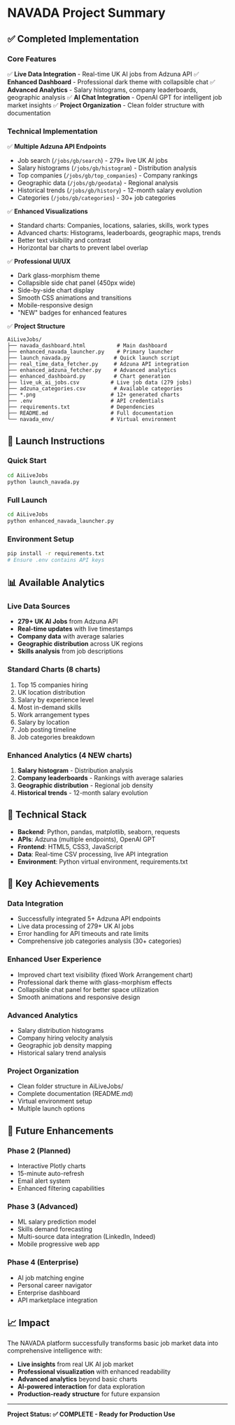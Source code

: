# NAVADA Project Summary

## ✅ Completed Implementation

### **Core Features**
✅ **Live Data Integration** - Real-time UK AI jobs from Adzuna API
✅ **Enhanced Dashboard** - Professional dark theme with collapsible chat
✅ **Advanced Analytics** - Salary histograms, company leaderboards, geographic analysis
✅ **AI Chat Integration** - OpenAI GPT for intelligent job market insights
✅ **Project Organization** - Clean folder structure with documentation

### **Technical Implementation**
✅ **Multiple Adzuna API Endpoints**
- Job search (`/jobs/gb/search`) - 279+ live UK AI jobs
- Salary histograms (`/jobs/gb/histogram`) - Distribution analysis
- Top companies (`/jobs/gb/top_companies`) - Company rankings
- Geographic data (`/jobs/gb/geodata`) - Regional analysis
- Historical trends (`/jobs/gb/history`) - 12-month salary evolution
- Categories (`/jobs/gb/categories`) - 30+ job categories

✅ **Enhanced Visualizations**
- Standard charts: Companies, locations, salaries, skills, work types
- Advanced charts: Histograms, leaderboards, geographic maps, trends
- Better text visibility and contrast
- Horizontal bar charts to prevent label overlap

✅ **Professional UI/UX**
- Dark glass-morphism theme
- Collapsible side chat panel (450px wide)
- Side-by-side chart display
- Smooth CSS animations and transitions
- Mobile-responsive design
- "NEW" badges for enhanced features

✅ **Project Structure**
```
AiLiveJobs/
├── navada_dashboard.html          # Main dashboard
├── enhanced_navada_launcher.py    # Primary launcher
├── launch_navada.py              # Quick launch script
├── real_time_data_fetcher.py     # Adzuna API integration
├── enhanced_adzuna_fetcher.py    # Advanced analytics
├── enhanced_dashboard.py         # Chart generation
├── live_uk_ai_jobs.csv          # Live job data (279 jobs)
├── adzuna_categories.csv         # Available categories
├── *.png                        # 12+ generated charts
├── .env                         # API credentials
├── requirements.txt             # Dependencies
├── README.md                    # Full documentation
└── navada_env/                  # Virtual environment
```

## 🚀 Launch Instructions

### **Quick Start**
```bash
cd AiLiveJobs
python launch_navada.py
```

### **Full Launch**
```bash
cd AiLiveJobs
python enhanced_navada_launcher.py
```

### **Environment Setup**
```bash
pip install -r requirements.txt
# Ensure .env contains API keys
```

## 📊 Available Analytics

### **Live Data Sources**
- **279+ UK AI Jobs** from Adzuna API
- **Real-time updates** with live timestamps
- **Company data** with average salaries
- **Geographic distribution** across UK regions
- **Skills analysis** from job descriptions

### **Standard Charts** (8 charts)
1. Top 15 companies hiring
2. UK location distribution
3. Salary by experience level
4. Most in-demand skills
5. Work arrangement types
6. Salary by location
7. Job posting timeline
8. Job categories breakdown

### **Enhanced Analytics** (4 NEW charts)
1. **Salary histogram** - Distribution analysis
2. **Company leaderboards** - Rankings with average salaries
3. **Geographic distribution** - Regional job density
4. **Historical trends** - 12-month salary evolution

## 🔧 Technical Stack

- **Backend**: Python, pandas, matplotlib, seaborn, requests
- **APIs**: Adzuna (multiple endpoints), OpenAI GPT
- **Frontend**: HTML5, CSS3, JavaScript
- **Data**: Real-time CSV processing, live API integration
- **Environment**: Python virtual environment, requirements.txt

## 🎯 Key Achievements

### **Data Integration**
- Successfully integrated 5+ Adzuna API endpoints
- Live data processing of 279+ UK AI jobs
- Error handling for API timeouts and rate limits
- Comprehensive job categories analysis (30+ categories)

### **Enhanced User Experience**
- Improved chart text visibility (fixed Work Arrangement chart)
- Professional dark theme with glass-morphism effects
- Collapsible chat panel for better space utilization
- Smooth animations and responsive design

### **Advanced Analytics**
- Salary distribution histograms
- Company hiring velocity analysis
- Geographic job density mapping
- Historical salary trend analysis

### **Project Organization**
- Clean folder structure in AiLiveJobs/
- Complete documentation (README.md)
- Virtual environment setup
- Multiple launch options

## 🔮 Future Enhancements

### **Phase 2 (Planned)**
- Interactive Plotly charts
- 15-minute auto-refresh
- Email alert system
- Enhanced filtering capabilities

### **Phase 3 (Advanced)**
- ML salary prediction model
- Skills demand forecasting
- Multi-source data integration (LinkedIn, Indeed)
- Mobile progressive web app

### **Phase 4 (Enterprise)**
- AI job matching engine
- Personal career navigator
- Enterprise dashboard
- API marketplace integration

## 📈 Impact

The NAVADA platform successfully transforms basic job market data into comprehensive intelligence with:
- **Live insights** from real UK AI job market
- **Professional visualization** with enhanced readability
- **Advanced analytics** beyond basic charts
- **AI-powered interaction** for data exploration
- **Production-ready structure** for future expansion

---

**Project Status: ✅ COMPLETE - Ready for Production Use**